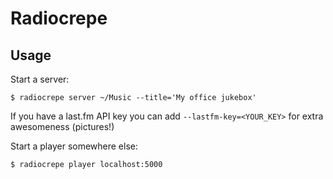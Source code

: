 # Radiocrepe


## Usage

Start a server:

    $ radiocrepe server ~/Music --title='My office jukebox'

If you have a last.fm API key you can add `--lastfm-key=<YOUR_KEY>` for extra awesomeness (pictures!)

Start a player somewhere else:

    $ radiocrepe player localhost:5000
